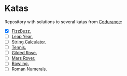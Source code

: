 # Katas

Repository with solutions to several katas from [Codurance](https://katalyst.codurance.com/browse):

- [X] [FizzBuzz.](https://katalyst.codurance.com/fizzbuzz)
- [ ] [Leap Year.](https://katalyst.codurance.com/leap-year)
- [ ] [String Calculator.](https://katalyst.codurance.com/string-calculator)
- [ ] [Tennis.](https://github.com/emilybache/Tennis-Refactoring-Kata)
- [ ] [Gilded Rose.](https://katalyst.codurance.com/gilded-rose)
- [ ] [Mars Rover.](https://katalyst.codurance.com/simple-mars-rover)
- [ ] [Bowling.](https://katalyst.codurance.com/bowling)
- [ ] [Roman Numerals](https://katalyst.codurance.com/roman-numerals).
